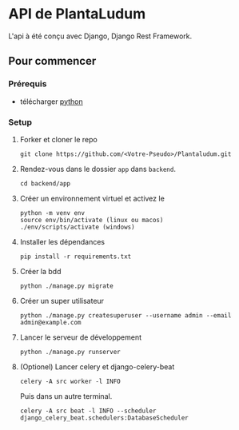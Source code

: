 # API de PlantaLudum

L'api à été conçu avec Django, Django Rest Framework.

## Pour commencer

### Prérequis

* télécharger [python](https://www.python.org/)

### Setup

1. Forker et cloner le repo

    ```shell
    git clone https://github.com/<Votre-Pseudo>/Plantaludum.git
    ```

2. Rendez-vous dans le dossier `app` dans `backend`.

    ```shell
    cd backend/app
    ```

3. Créer un environnement virtuel et activez le

    ```shell
    python -m venv env
    source env/bin/activate (linux ou macos)
    ./env/scripts/activate (windows)
    ```

4. Installer les dépendances

    ```shell
    pip install -r requirements.txt
    ```

5. Créer la bdd

    ```shell
    python ./manage.py migrate
    ```

6. Créer un super utilisateur

    ```shell
    python ./manage.py createsuperuser --username admin --email admin@example.com
    ```

7. Lancer le serveur de développement

    ```shell
    python ./manage.py runserver
    ```

8. (Optionel) Lancer celery et django-celery-beat

    ```shell
    celery -A src worker -l INFO
    ```

    Puis dans un autre terminal.

    ```shell
    celery -A src beat -l INFO --scheduler django_celery_beat.schedulers:DatabaseScheduler
    ```
